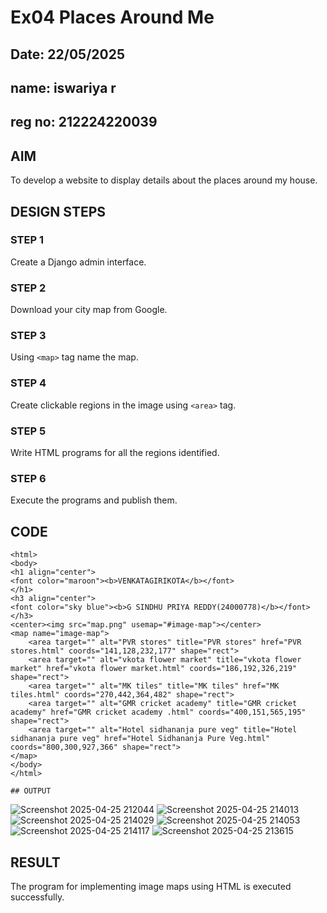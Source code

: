 # Ex04 Places Around Me
## Date: 22/05/2025
## name: iswariya r
## reg no: 212224220039

## AIM
To develop a website to display details about the places around my house.

## DESIGN STEPS

### STEP 1
Create a Django admin interface.

### STEP 2
Download your city map from Google.

### STEP 3
Using ```<map>``` tag name the map.

### STEP 4
Create clickable regions in the image using ```<area>``` tag.

### STEP 5
Write HTML programs for all the regions identified.

### STEP 6
Execute the programs and publish them.

## CODE
```
<html>
<body>
<h1 align="center">
<font color="maroon"><b>VENKATAGIRIKOTA</b></font>
</h1>
<h3 align="center">
<font color="sky blue"><b>G SINDHU PRIYA REDDY(24000778)</b></font>
</h3>
<center><img src="map.png" usemap="#image-map"></center>
<map name="image-map">
    <area target="" alt="PVR stores" title="PVR stores" href="PVR stores.html" coords="141,128,232,177" shape="rect">
    <area target="" alt="vkota flower market" title="vkota flower market" href="vkota flower market.html" coords="186,192,326,219" shape="rect">
    <area target="" alt="MK tiles" title="MK tiles" href="MK tiles.html" coords="270,442,364,482" shape="rect">
    <area target="" alt="GMR cricket academy" title="GMR cricket academy" href="GMR cricket academy .html" coords="400,151,565,195" shape="rect">
    <area target="" alt="Hotel sidhananja pure veg" title="Hotel sidhananja pure veg" href="Hotel Sidhananja Pure Veg.html" coords="800,300,927,366" shape="rect">
</map>
</body>
</html>

## OUTPUT
```
![Screenshot 2025-04-25 212044](https://github.com/user-attachments/assets/c74aced4-ecae-4150-b457-cbc1193a1a84)
![Screenshot 2025-04-25 214013](https://github.com/user-attachments/assets/c87d5a53-5511-45a8-ba8a-f6d4597aa0e8)
![Screenshot 2025-04-25 214029](https://github.com/user-attachments/assets/b0ed41db-9f1d-4e01-8f8d-10fc0f1729e4)
![Screenshot 2025-04-25 214053](https://github.com/user-attachments/assets/f056b23b-d20a-45d1-9f74-25697e4013b7)
![Screenshot 2025-04-25 214117](https://github.com/user-attachments/assets/231db3a3-de42-4cf1-83b2-5754a6f8790c)
![Screenshot 2025-04-25 213615](https://github.com/user-attachments/assets/edd3fb83-0ed3-48a6-b188-fc7798ab0b61)



## RESULT
The program for implementing image maps using HTML is executed successfully.

